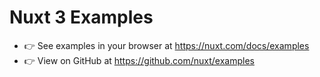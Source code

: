 # Nuxt 3 Examples

- 👉 See examples in your browser at <https://nuxt.com/docs/examples>
- 👉 View on GitHub at <https://github.com/nuxt/examples>
